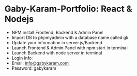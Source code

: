# Gaby-Karam-Portfolio: React & Nodejs
- NPM install Frontend, Backend & Admin Panel
- Import DB to phpmyadmin with a database name called gk
- Update your information in server.js/Backend
- Launch Frontend & Admin Panel with npm start in terminal
- Launch Backend with node server in terminal
- Login info:
- Email: info@gabykaram.com
- Password: gabykaram
